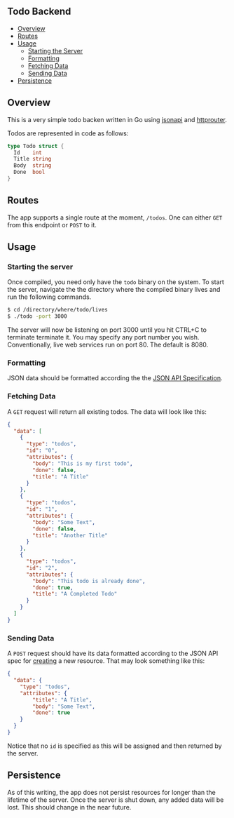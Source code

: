 Todo Backend
----

- [Overview](#overview)
- [Routes](#routes)
- [Usage](#usage)
  - [Starting the Server](#starting-the-server)
  - [Formatting](#formatting)
  - [Fetching Data](#fetching-data)
  - [Sending Data](#sending-data)
- [Persistence](#persistence)

## Overview

This is a very simple todo backen written in Go using [jsonapi][jsonapi] and
[httprouter][httprouter].

Todos are represented in code as follows:

```go
type Todo struct {                                                                 
  Id    int
  Title string
  Body  string
  Done  bool
}
```

## Routes
The app supports a single route at the moment, `/todos`. One can either `GET`
from this endpoint or `POST` to it.

## Usage

### Starting the server
Once compiled, you need only have the `todo` binary on the system. To start the
server, navigate the the directory where the compiled binary lives and run the
following commands.

```bash
$ cd /directory/where/todo/lives
$ ./todo -port 3000
```

The server will now be listening on port 3000 until you hit CTRL+C to terminate
terminate it. You may specify any port number you wish. Conventionally, live web
services run on port 80. The default is 8080.

### Formatting
JSON data should be formatted according the the [JSON API Specification][jsonspec].

### Fetching Data
A `GET` request will return all existing todos. The data will look like this:

```json
{
  "data": [
    {
      "type": "todos",
      "id": "0",
      "attributes": {
        "body": "This is my first todo",
        "done": false,
        "title": "A Title"
      }
    },
    {
      "type": "todos",
      "id": "1",
      "attributes": {
        "body": "Some Text",
        "done": false,
        "title": "Another Title"
      }
    },
    {
      "type": "todos",
      "id": "2",
      "attributes": {
        "body": "This todo is already done",
        "done": true,
        "title": "A Completed Todo"
      }
    }
  ]
}
```

### Sending Data
A `POST` request should have its data formatted according to the JSON API spec
for [creating][jsoncreation] a new resource. That may look something like this:

```json
{
  "data": {
    "type": "todos",
    "attributes": {
        "title": "A Title",
        "body": "Some Text",
        "done": true
    }
  }
}
```

Notice that no `id` is specified as this will be assigned and then returned by
the server.

## Persistence
As of this writing, the app does not persist resources for longer than the
lifetime of the server. Once the server is shut down, any added data will be
lost. This should change in the near future.

[jsonapi]: https://github.com/shwoodard/jsonapi
[httprouter]: https://github.com/julienschmidt/httprouter
[jsonspec]: http://jsonapi.org/
[jsoncreation]: http://jsonapi.org/format/#crud-creating
